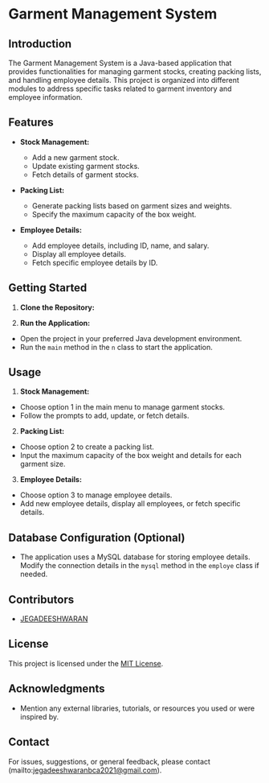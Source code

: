 # Garment Management System

## Introduction
The Garment Management System is a Java-based application that provides functionalities for managing garment stocks, creating packing lists, and handling employee details. This project is organized into different modules to address specific tasks related to garment inventory and employee information.

## Features
- **Stock Management:**
  - Add a new garment stock.
  - Update existing garment stocks.
  - Fetch details of garment stocks.

- **Packing List:**
  - Generate packing lists based on garment sizes and weights.
  - Specify the maximum capacity of the box weight.

- **Employee Details:**
  - Add employee details, including ID, name, and salary.
  - Display all employee details.
  - Fetch specific employee details by ID.

## Getting Started
1. **Clone the Repository:**

2. **Run the Application:**
- Open the project in your preferred Java development environment.
- Run the `main` method in the `n` class to start the application.

## Usage
1. **Stock Management:**
- Choose option 1 in the main menu to manage garment stocks.
- Follow the prompts to add, update, or fetch details.

2. **Packing List:**
- Choose option 2 to create a packing list.
- Input the maximum capacity of the box weight and details for each garment size.

3. **Employee Details:**
- Choose option 3 to manage employee details.
- Add new employee details, display all employees, or fetch specific details.

## Database Configuration (Optional)
- The application uses a MySQL database for storing employee details. Modify the connection details in the `mysql` method in the `employe` class if needed.

## Contributors
- [JEGADEESHWARAN](https://github.com/1U21CA032)


## License
This project is licensed under the [MIT License](LICENSE).

## Acknowledgments
- Mention any external libraries, tutorials, or resources you used or were inspired by.

## Contact
For issues, suggestions, or general feedback, please contact (mailto:jegadeeshwaranbca2021@gmail.com).


